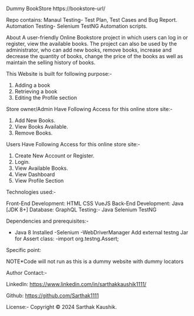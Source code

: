 Dummy BookStore
https://bookstore-url/

Repo contains:
Manaul Testing- Test Plan, Test Cases and Bug Report.
Automation Testing- Selenium TestNG Automation scripts.

About
A user-friendly Online Bookstore project in which users can log in or register, view the available books. The project can also be used by the administrator, 
who can add new books, remove books, increase and decrease the quantity of books, change the price of the books as well as maintain the selling history of books.

This Website is built for following purpose:-

1. Adding a book
2. Retrieving a book
3. Editing the Profile section

Store owner/Admin Have Following Access for this online store site:-

1. Add New Books.
2. View Books Available.
3. Remove Books.


Users Have Following Access for this online store site:-

1. Create New Account or Register.
2. Login.
3. View Available Books.
4. View Dashboard
5. View Profile Section


Technologies used:-

Front-End Development:
HTML
CSS
VueJS
Back-End Development:
Java [JDK 8+]
Database:
GraphQL
Testing:-
Java
Selenium
TestNG


Dependencies and prerequisites:-
- Java 8 Installed
-Selenium
-WebDriverManager
Add external testng Jar for Assert class:
-import org.testng.Assert;

Specific point:

NOTE*Code will not run as this is a dummy website with dummy locators

Author Contact:-

LinkedIn: https://www.linkedin.com/in/sarthakkaushik1111/

Github: https://github.com/Sarthak1111

License:-
Copyright © 2024 Sarthak Kaushik.
